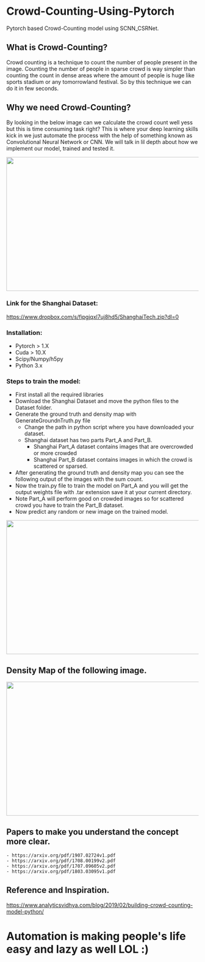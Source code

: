 # Crowd-Counting-Using-Pytorch
Pytorch based Crowd-Counting model using SCNN_CSRNet.

## What is Crowd-Counting?
  Crowd counting is a technique to count the number of people present in the image. Counting the number of people in sparse crowd is way simpler than counting the count in dense areas where the amount of people is huge like sports stadium or any tomorrowland festival. So by this technique we can do it in few seconds.

## Why we need Crowd-Counting?
  By looking in the below image can we calculate the crowd count well yess but this is time consuming task right? This is where your deep learning skills kick in we just automate the process with the help of something known as Convolutional Neural Network or CNN. We will talk in lil depth about how we implement our model, trained and tested it.
  
  <img src="https://static.timesofisrael.com/www/uploads/2012/04/crowd-in-berlin.jpg" height = "350" width="900"/>
  
### Link for the Shanghai Dataset:
 https://www.dropbox.com/s/fipgjqxl7uj8hd5/ShanghaiTech.zip?dl=0
 
### Installation:
  - Pytorch > 1.X
  - Cuda > 10.X
  - Scipy/Numpy/h5py
  - Python 3.x
### Steps to train the model:
  - First install all the required libraries 
  - Download the Shanghai Dataset and move the python files to the Dataset folder.
  - Generate the ground truth and density map with GenerateGroundnTruth.py file
    - Change the path in python script where you have downloaded your dataset.
    - Shanghai dataset has two parts Part_A and Part_B.
      - Shanghai Part_A dataset contains images that are overcrowded or more crowded
      - Shanghai Part_B dataset contains images in which the crowd is scattered or sparsed.
   - After generating the ground truth and density map you can see the following output of the images with the sum count.
   - Now the train.py file to train the model on Part_A and you will get the output weights file with .tar extension save it at your current directory.
   - Note Part_A will perform good on crowded images so for scattered crowd you have to train the Part_B dataset.
   - Now predict any random or new image on the trained model.
 <img src="https://github.com/surajdakua/Crowd-Counting-Using-Pytorch/blob/master/Density_map1.png" height = "350" width="900"/>
  
## Density Map of the following image.
 <img src="https://github.com/surajdakua/Crowd-Counting-Using-Pytorch/blob/master/Desnity_Map50.png" height = "350" width="900"/>

## Papers to make you understand the concept more clear.
    - https://arxiv.org/pdf/1907.02724v1.pdf
    - https://arxiv.org/pdf/1708.00199v2.pdf
    - https://arxiv.org/pdf/1707.09605v2.pdf
    - https://arxiv.org/pdf/1803.03095v1.pdf
## Reference and Inspiration.
https://www.analyticsvidhya.com/blog/2019/02/building-crowd-counting-model-python/
 
# Automation is making people's life easy and lazy as well LOL :)
 

